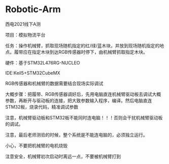 # Robotic-Arm
西电2021线下A测

项目：模拟物流平台

任务：操作机械臂，抓取现场随机指定的红/绿/蓝木块，并放到现场随机指定的地点。履带应在指定木块到达RGB传感器时停下，由机械臂抓取指定木块。

硬件：基于STM32L476RG-NUCLEO

IDE:Keil5+STM32CubeMX

RGB传感器和机械臂的数据需要结合现场实际调试

大概步骤：把履带、RGB传感器调好后，先用电脑直连机械臂驱动板去调试大概参数，再断开与驱动板的连接，把大致参数输入程序，编译。然后电脑直连STM32板，烧录代码，精准调试参数

注意，机械臂驱动板和STM32板不能同时连电脑！！！否则会干扰机械臂驱动板的调试。

注意，最后老师测验的时候，整个系统是不能连电脑的，必须独立运行。

小心，不要把机械臂的电机烧毁

注意安全，机械臂初次启动时离远一点，不要被机械臂打到
